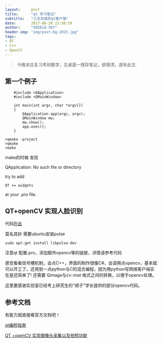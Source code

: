 ```yaml
---
layout:     post
title:      "qt 学习笔记"
subtitle:   "三天完成的qt客户端"
date:       2017-06-20 13:58:59
author:     "SHIELD-SKY"
header-img: "img/post-bg-2015.jpg"
tags:
- QT
- C++
- OpenCV
---
```


>今晚本应复习考研数学，见桌面一残存笔记，欲理清，遂有此文.

## 第一个例子

```
	#include <QApplication>
	#include <QMainWindow>

	int main(int argc, char *argv[])
	{
   		QApplication app(argc, argv);
    	QMainWindow mw;
    	mw.show();
    	app.exec();
	}
```

```
>qmake -project
>qmake 
>make
```



make的时候  发现

QApplication: No such file or directory

try to add

```
QT += widgets
```
at your .pro file.



## QT+openCV 实现人脸识别
代码[在此](https://github.com/SHIELD-SKY/FeceProject)


莫名其妙 需要ubuntu安装pulse

```
sudo apt-get install libpulse-dev
```

注意qt 配置.pro，添加额外opencv等的链接，详情请参考代码

感觉看看信号槽机制，会点C++，界面的制作很像C#，会调用点opencv，基本就可以开工了。还用到一点python与C的混合编程，因为用python写网络客户端实在是还简单了! 还需要 Qimage与cv::mat 格式之间的转换，以便于opencv处理。

这里要感谢实验室已经考上研究生的"顺子"学长提供的部分opencv代码。

## 参考文档
有能力就直接看官方文档吧！

[qt编程指南](https://qtguide.ustclug.org)

[QT +openCV 实现摄像头采集以及拍照功能](http://blog.csdn.net/llh318724/article/details/7007661)

